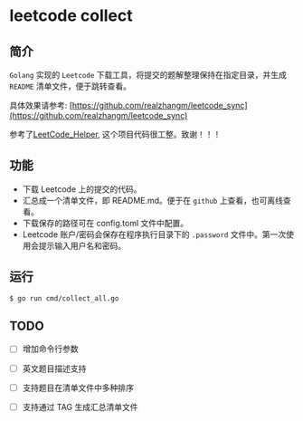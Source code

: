 # leetcode collect
## 简介
`Golang` 实现的 `Leetcode` 下载工具，将提交的题解整理保持在指定目录，并生成 `README` 清单文件，便于跳转查看。

具体效果请参考: [https://github.com/realzhangm/leetcode_sync](https://github.com/realzhangm/leetcode_sync)

参考了[LeetCode_Helper](https://github.com/KivenCkl/LeetCode_Helper), 这个项目代码很工整。致谢！！！

## 功能
- 下载 Leetcode 上的提交的代码。
- 汇总成一个清单文件，即 README.md。便于在 `github` 上查看，也可离线查看。
- 下载保存的路径可在 config.toml 文件中配置。
- Leetcode 账户/密码会保存在程序执行目录下的 `.password` 文件中。第一次使用会提示输入用户名和密码。

## 运行
```shell
$ go run cmd/collect_all.go
```
## TODO
- [ ] 增加命令行参数
- [ ] 英文题目描述支持
- [ ] 支持题目在清单文件中多种排序
- [ ] 支持通过 TAG 生成汇总清单文件

